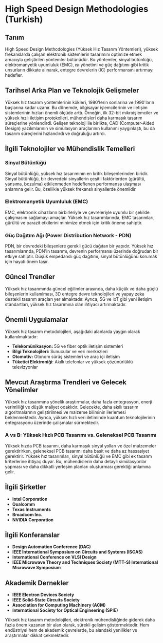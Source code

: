 # High Speed Design Methodologies (Turkish)

## Tanım
High Speed Design Methodologies (Yüksek Hız Tasarım Yöntemleri), yüksek frekanslarda çalışan elektronik sistemlerin tasarımını optimize etmek amacıyla geliştirilen yöntemler bütünüdür. Bu yöntemler, sinyal bütünlüğü, elektromanyetik uyumluluk (EMC), ısı yönetimi ve güç dağıtımı gibi kritik unsurların dikkate alınarak, entegre devrelerin (IC) performansını artırmayı hedefler.

## Tarihsel Arka Plan ve Teknolojik Gelişmeler
Yüksek hız tasarım yöntemlerinin kökleri, 1980'lerin sonlarına ve 1990'ların başlarına kadar uzanır. Bu dönemde, bilgisayar işlemcilerinin ve iletişim sistemlerinin hızları önemli ölçüde arttı. Örneğin, ilk 32-bit mikroişlemciler ve yüksek hızlı iletişim protokolleri, mühendisleri daha karmaşık tasarım süreçlerine yönlendirdi. Gelişen teknoloji ile birlikte, CAD (Computer-Aided Design) yazılımlarının ve simülasyon araçlarının kullanımı yaygınlaştı, bu da tasarım süreçlerini hızlandırdı ve doğruluğu artırdı.

## İlgili Teknolojiler ve Mühendislik Temelleri
### Sinyal Bütünlüğü
Sinyal bütünlüğü, yüksek hız tasarımının en kritik bileşenlerinden biridir. Sinyal bütünlüğü, bir devredeki sinyallerin çeşitli faktörlerden (gürültü, yansıma, bozulma) etkilenmeden hedeflenen performansa ulaşması anlamına gelir. Bu, özellikle yüksek frekanslı sinyallerde önemlidir.

### Elektromanyetik Uyumluluk (EMC)
EMC, elektronik cihazların birbirleriyle ve çevreleriyle uyumlu bir şekilde çalışmasını sağlamayı amaçlar. Yüksek hız tasarımlarında, EMC tasarımları, gürültü ve parazit etkilerini minimize etmek için kritik öneme sahiptir.

### Güç Dağıtım Ağı (Power Distribution Network - PDN)
PDN, bir devredeki bileşenlere gerekli gücü dağıtan bir yapıdır. Yüksek hız tasarımlarında, PDN'in tasarımı, devrenin performansı üzerinde doğrudan bir etkiye sahiptir. Düşük empedanslı güç dağıtımı, sinyal bütünlüğünü korumak için hayati önem taşır.

## Güncel Trendler
Yüksek hız tasarımında güncel eğilimler arasında, daha küçük ve daha güçlü bileşenlerin kullanılması, 3D entegre devre teknolojileri ve yapay zeka destekli tasarım araçları yer almaktadır. Ayrıca, 5G ve IoT gibi yeni iletişim standartları, yüksek hız tasarımına olan ihtiyacı artırmaktadır.

## Önemli Uygulamalar
Yüksek hız tasarım metodolojileri, aşağıdaki alanlarda yaygın olarak kullanılmaktadır:
- **Telekomünikasyon:** 5G ve fiber optik iletişim sistemleri
- **Bilgi Teknolojileri:** Sunucular ve veri merkezleri
- **Otomotiv:** Otonom sürüş sistemleri ve araç içi iletişim
- **Tüketici Elektroniği:** Akıllı telefonlar ve yüksek çözünürlüklü televizyonlar

## Mevcut Araştırma Trendleri ve Gelecek Yönelimler
Yüksek hız tasarımına yönelik araştırmalar, daha fazla entegrasyon, enerji verimliliği ve düşük maliyet odaklıdır. Gelecekte, daha akıllı tasarım algoritmalarının geliştirilmesi ve malzeme biliminin ilerlemesi beklenmektedir. Ayrıca, yüksek hızlı veri iletiminde kuantum teknolojilerinin entegrasyonu üzerinde çalışmalar sürmektedir.

### A vs B: Yüksek Hızlı PCB Tasarımı vs. Geleneksel PCB Tasarımı
Yüksek hızda PCB tasarımı, daha karmaşık sinyal yolları ve özel malzemeler gerektirirken, geleneksel PCB tasarımı daha basit ve daha az hassasiyet gerektirir. Yüksek hız tasarımları, sinyal bütünlüğü ve EMC gibi ek tasarım kriterlerine ihtiyaç duyar. Bu, mühendislerin daha detaylı simülasyonlar yapması ve daha dikkatli yerleşim planları oluşturması gerektiği anlamına gelir.

## İlgili Şirketler
- **Intel Corporation**
- **Qualcomm**
- **Texas Instruments**
- **Broadcom Inc.**
- **NVIDIA Corporation**

## İlgili Konferanslar
- **Design Automation Conference (DAC)**
- **IEEE International Symposium on Circuits and Systems (ISCAS)**
- **International Conference on VLSI Design**
- **IEEE Microwave Theory and Techniques Society (MTT-S) International Microwave Symposium**

## Akademik Dernekler
- **IEEE Electron Devices Society**
- **IEEE Solid-State Circuits Society**
- **Association for Computing Machinery (ACM)**
- **International Society for Optical Engineering (SPIE)**

Yüksek hız tasarım metodolojileri, elektronik mühendisliğinde giderek daha fazla önem kazanan bir alan olarak, sürekli gelişim göstermektedir. Hem endüstriyel hem de akademik çevrelerde, bu alandaki yenilikler ve araştırmalar dikkat çekmektedir.